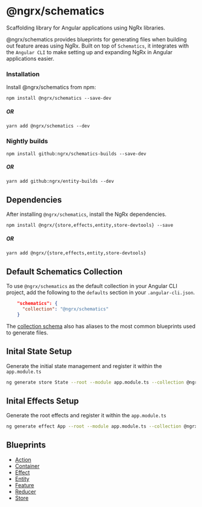 # @ngrx/schematics

Scaffolding library for Angular applications using NgRx libraries.

@ngrx/schematics provides blueprints for generating files when building out feature areas using NgRx. Built on top of `Schematics`, it integrates with the `Angular CLI` to make setting up and expanding NgRx in Angular applications easier.

### Installation
Install @ngrx/schematics from npm:

`npm install @ngrx/schematics --save-dev`

##### OR

`yarn add @ngrx/schematics --dev`

### Nightly builds

`npm install github:ngrx/schematics-builds --save-dev`

##### OR

`yarn add github:ngrx/entity-builds --dev`

## Dependencies

After installing `@ngrx/schematics`, install the NgRx dependencies.

`npm install @ngrx/{store,effects,entity,store-devtools} --save`

##### OR

`yarn add @ngrx/{store,effects,entity,store-devtools}`


## Default Schematics Collection

To use `@ngrx/schematics` as the default collection in your Angular CLI project,
add the following to the `defaults` section in your `.angular-cli.json`.

```json
    "schematics": {
      "collection": "@ngrx/schematics"
    }
```

The [collection schema](../../modules/schematics/collection.json) also has aliases to the most common blueprints used to generate files.

## Inital State Setup

Generate the initial state management and register it within the `app.module.ts`

```sh
ng generate store State --root --module app.module.ts --collection @ngrx/schematics
```

## Inital Effects Setup

Generate the root effects and register it within the `app.module.ts`

```sh
ng generate effect App --root --module app.module.ts --collection @ngrx/schematics
```

## Blueprints

- [Action](action.md)
- [Container](container.md)
- [Effect](effect.md)
- [Entity](entity.md)
- [Feature](feature.md)
- [Reducer](reducer.md)
- [Store](store.md)
